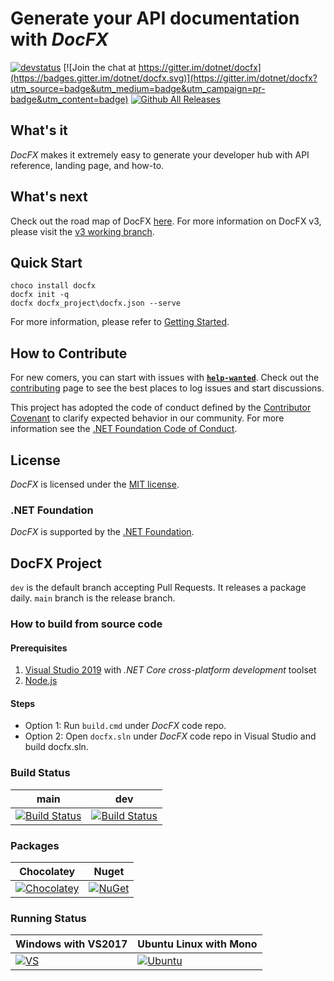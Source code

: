 # Generate your API documentation with *DocFX*

[![devstatus](https://docfx.visualstudio.com/docfx/_apis/build/status/docfx-gated-checkin-CI)](https://docfx.visualstudio.com/docfx/_build/latest?definitionId=2)
[![Join the chat at https://gitter.im/dotnet/docfx](https://badges.gitter.im/dotnet/docfx.svg)](https://gitter.im/dotnet/docfx?utm_source=badge&utm_medium=badge&utm_campaign=pr-badge&utm_content=badge)
[![Github All Releases](https://img.shields.io/github/downloads/dotnet/docfx/total.svg?maxAge=600)](https://github.com/dotnet/docfx/releases/latest)

## What's it

*DocFX* makes it extremely easy to generate your developer hub with API reference, landing page, and how-to.

## What's next

Check out the road map of DocFX [here](Roadmap.md). For more information on DocFX v3, please visit the [v3 working branch](https://github.com/dotnet/docfx/tree/v3).

## Quick Start

```
choco install docfx
docfx init -q
docfx docfx_project\docfx.json --serve
```

For more information, please refer to [Getting Started](http://dotnet.github.io/docfx/tutorial/docfx_getting_started.html).

## How to Contribute

For new comers, you can start with issues with **[`help-wanted`](https://github.com/dotnet/docfx/labels/help-wanted)**. Check out the [contributing](.github/CONTRIBUTING.md) page to see the best places to log issues and start discussions.

This project has adopted the code of conduct defined by the [Contributor Covenant](http://contributor-covenant.org/) to clarify expected behavior in our community.
For more information see the [.NET Foundation Code of Conduct](http://www.dotnetfoundation.org/code-of-conduct).

## License

*DocFX* is licensed under the [MIT license](LICENSE).

### .NET Foundation

*DocFX* is supported by the [.NET Foundation](http://www.dotnetfoundation.org).

## DocFX Project

`dev` is the default branch accepting Pull Requests. It releases a package daily. `main` branch is the release branch.

### How to build from source code

#### Prerequisites

1. [Visual Studio 2019](https://www.visualstudio.com/vs/) with *.NET Core cross-platform development* toolset
2. [Node.js](https://nodejs.org)

#### Steps

- Option 1: Run `build.cmd` under *DocFX* code repo.
- Option 2: Open `docfx.sln` under *DocFX* code repo in Visual Studio and build docfx.sln.

### Build Status

| main | dev
| - | -
| [![Build Status](https://ceapex.visualstudio.com/Engineering/_apis/build/status/Docs.Build/docfx-v2-master-release?branchName=master)](https://ceapex.visualstudio.com/Engineering/_build/latest?definitionId=1503&branchName=master) | [![Build Status](https://ceapex.visualstudio.com/Engineering/_apis/build/status/Docs.Build/docfx-v2-dev-release?branchName=dev)](https://ceapex.visualstudio.com/Engineering/_build/latest?definitionId=1743&branchName=dev)

### Packages

| Chocolatey | Nuget
| - | -
| [![Chocolatey](https://img.shields.io/chocolatey/v/docfx.svg)](https://chocolatey.org/packages/docfx) | [![NuGet](https://img.shields.io/nuget/v/docfx.svg)](http://www.nuget.org/packages/docfx/)

### Running Status

| Windows with VS2017 | Ubuntu Linux with Mono
| ------------- |----------
| [![VS](https://docascode.visualstudio.com/_apis/public/build/definitions/c8f1f4cb-74cb-4c89-a2db-6c3438796b0a/2/badge)](https://docascode.visualstudio.com/docfx/_build/index?context=mine&path=%5C&definitionId=2&_a=completed)|[![Ubuntu](https://travis-ci.org/docascode/docfx.test.svg?branch=master)](https://travis-ci.org/docascode/docfx.test)
